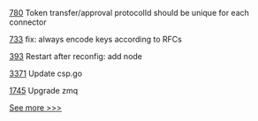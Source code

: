 
[780](https://github.com/hyperledger/firefly/pull/780) Token transfer/approval protocolId should be unique for each connector

[733](https://github.com/hyperledger/aries-framework-javascript/pull/733) fix: always encode keys according to RFCs

[393](https://github.com/hyperledger-labs/orion-server/pull/393) Restart after reconfig: add node

[3371](https://github.com/hyperledger/fabric/pull/3371) Update csp.go

[1745](https://github.com/hyperledger/indy-node/pull/1745) Upgrade zmq


[See more >>>](https://start-here.hyperledger.org/pull-requests)
